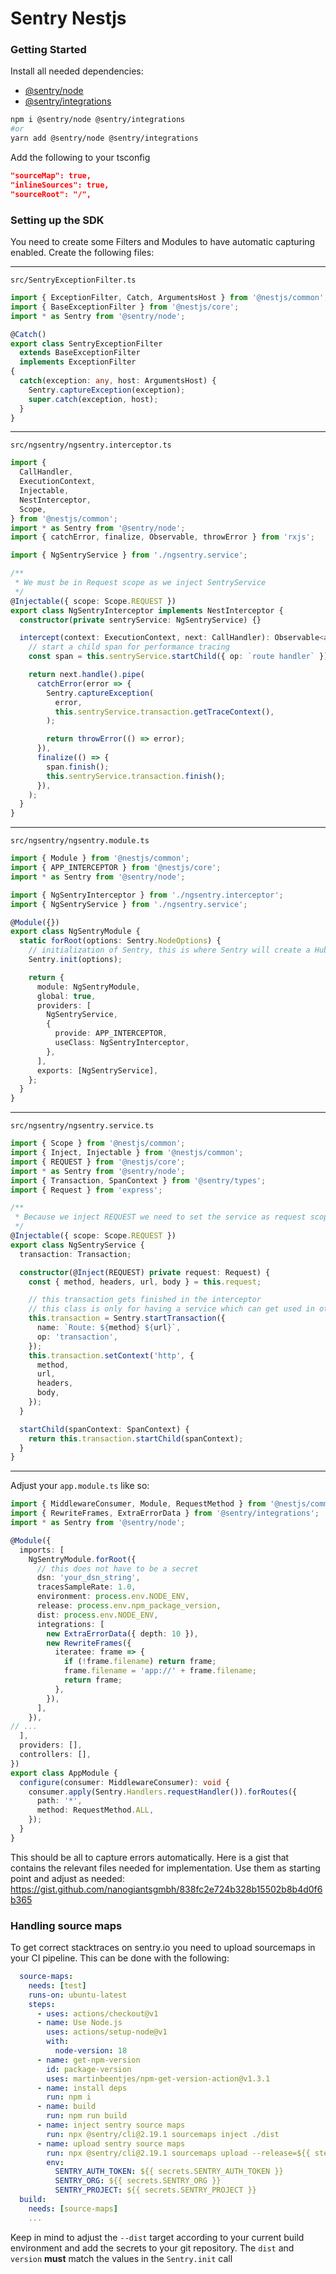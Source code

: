 # Sentry Nestjs


### Getting Started
Install all needed dependencies:
* [@sentry/node](https://www.npmjs.com/package/@sentry/node)
* [@sentry/integrations](https://www.npmjs.com/package/@sentry/integrations)

```bash
npm i @sentry/node @sentry/integrations
#or
yarn add @sentry/node @sentry/integrations
```

Add the following to your tsconfig
```json
"sourceMap": true,
"inlineSources": true,
"sourceRoot": "/",
```

### Setting up the SDK
You need to create some Filters and Modules to have automatic capturing enabled. Create the following files:

---
`src/SentryExceptionFilter.ts`
```ts
import { ExceptionFilter, Catch, ArgumentsHost } from '@nestjs/common';
import { BaseExceptionFilter } from '@nestjs/core';
import * as Sentry from '@sentry/node';

@Catch()
export class SentryExceptionFilter
  extends BaseExceptionFilter
  implements ExceptionFilter
{
  catch(exception: any, host: ArgumentsHost) {
    Sentry.captureException(exception);
    super.catch(exception, host);
  }
}
```
---
`src/ngsentry/ngsentry.interceptor.ts`
```ts
import {
  CallHandler,
  ExecutionContext,
  Injectable,
  NestInterceptor,
  Scope,
} from '@nestjs/common';
import * as Sentry from '@sentry/node';
import { catchError, finalize, Observable, throwError } from 'rxjs';

import { NgSentryService } from './ngsentry.service';

/**
 * We must be in Request scope as we inject SentryService
 */
@Injectable({ scope: Scope.REQUEST })
export class NgSentryInterceptor implements NestInterceptor {
  constructor(private sentryService: NgSentryService) {}

  intercept(context: ExecutionContext, next: CallHandler): Observable<any> {
    // start a child span for performance tracing
    const span = this.sentryService.startChild({ op: `route handler` });

    return next.handle().pipe(
      catchError(error => {
        Sentry.captureException(
          error,
          this.sentryService.transaction.getTraceContext(),
        );

        return throwError(() => error);
      }),
      finalize(() => {
        span.finish();
        this.sentryService.transaction.finish();
      }),
    );
  }
}
```
---
`src/ngsentry/ngsentry.module.ts`
```ts
import { Module } from '@nestjs/common';
import { APP_INTERCEPTOR } from '@nestjs/core';
import * as Sentry from '@sentry/node';

import { NgSentryInterceptor } from './ngsentry.interceptor';
import { NgSentryService } from './ngsentry.service';

@Module({})
export class NgSentryModule {
  static forRoot(options: Sentry.NodeOptions) {
    // initialization of Sentry, this is where Sentry will create a Hub
    Sentry.init(options);

    return {
      module: NgSentryModule,
      global: true,
      providers: [
        NgSentryService,
        {
          provide: APP_INTERCEPTOR,
          useClass: NgSentryInterceptor,
        },
      ],
      exports: [NgSentryService],
    };
  }
}
```
---
`src/ngsentry/ngsentry.service.ts`
```ts
import { Scope } from '@nestjs/common';
import { Inject, Injectable } from '@nestjs/common';
import { REQUEST } from '@nestjs/core';
import * as Sentry from '@sentry/node';
import { Transaction, SpanContext } from '@sentry/types';
import { Request } from 'express';

/**
 * Because we inject REQUEST we need to set the service as request scoped
 */
@Injectable({ scope: Scope.REQUEST })
export class NgSentryService {
  transaction: Transaction;

  constructor(@Inject(REQUEST) private request: Request) {
    const { method, headers, url, body } = this.request;

    // this transaction gets finished in the interceptor
    // this class is only for having a service which can get used in other services to start and finish spans
    this.transaction = Sentry.startTransaction({
      name: `Route: ${method} ${url}`,
      op: 'transaction',
    });
    this.transaction.setContext('http', {
      method,
      url,
      headers,
      body,
    });
  }

  startChild(spanContext: SpanContext) {
    return this.transaction.startChild(spanContext);
  }
}
```
---
Adjust your `app.module.ts` like so:

```ts
import { MiddlewareConsumer, Module, RequestMethod } from '@nestjs/common';
import { RewriteFrames, ExtraErrorData } from '@sentry/integrations';
import * as Sentry from '@sentry/node';

@Module({
  imports: [
    NgSentryModule.forRoot({
      // this does not have to be a secret
      dsn: 'your_dsn_string',
      tracesSampleRate: 1.0,
      environment: process.env.NODE_ENV,
      release: process.env.npm_package_version,
      dist: process.env.NODE_ENV,
      integrations: [
        new ExtraErrorData({ depth: 10 }),
        new RewriteFrames({
          iteratee: frame => {
            if (!frame.filename) return frame;
            frame.filename = 'app://' + frame.filename;
            return frame;
          },
        }),
      ],
    }),
// ...
  ],
  providers: [],
  controllers: [],
})
export class AppModule {
  configure(consumer: MiddlewareConsumer): void {
    consumer.apply(Sentry.Handlers.requestHandler()).forRoutes({
      path: '*',
      method: RequestMethod.ALL,
    });
  }
}
```

This should be all to capture errors automatically. Here is a gist that contains the relevant files needed for implementation. Use them as starting point and adjust as needed: https://gist.github.com/nanogiantsgmbh/838fc2e724b328b15502b8b4d0f6b365

### Handling source maps
To get correct stacktraces on sentry.io you need to upload sourcemaps in your CI pipeline.
This can be done with the following:
```yaml
  source-maps:
    needs: [test]
    runs-on: ubuntu-latest
    steps:
      - uses: actions/checkout@v1
      - name: Use Node.js
        uses: actions/setup-node@v1
        with:
          node-version: 18
      - name: get-npm-version
        id: package-version
        uses: martinbeentjes/npm-get-version-action@v1.3.1
      - name: install deps
        run: npm i
      - name: build
        run: npm run build
      - name: inject sentry source maps
        run: npx @sentry/cli@2.19.1 sourcemaps inject ./dist
      - name: upload sentry source maps
        run: npx @sentry/cli@2.19.1 sourcemaps upload --release=${{ steps.package-version.outputs.current-version}} --dist=production ./dist
        env:
          SENTRY_AUTH_TOKEN: ${{ secrets.SENTRY_AUTH_TOKEN }}
          SENTRY_ORG: ${{ secrets.SENTRY_ORG }}
          SENTRY_PROJECT: ${{ secrets.SENTRY_PROJECT }}
  build:
    needs: [source-maps]
    ...
```

Keep in mind to adjust the `--dist` target according to your current build environment and add the secrets to your git repository. The `dist` and `version` **must** match the values in the `Sentry.init` call